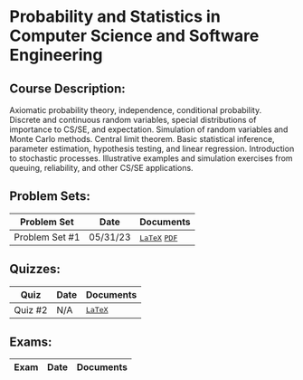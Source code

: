 # Probability and Statistics in Computer Science and Software Engineering
## Course Description: 
Axiomatic probability theory, independence, conditional probability. Discrete and continuous random variables, special distributions of importance to CS/SE, and expectation. Simulation of random variables and Monte Carlo methods. Central limit theorem. Basic statistical inference, parameter estimation, hypothesis testing, and linear regression. Introduction to stochastic processes. Illustrative examples and simulation exercises from queuing, reliability, and other CS/SE applications.

## Problem Sets:
| Problem Set | Date | Documents |
| -------- | ---- | ---------- |
| Problem Set #1 | 05/31/23 | <kbd>[LaTeX]()</kbd> <kbd>[PDF]()</kbd> |

## Quizzes:
| Quiz | Date | Documents |
| ---- | ---- | --------- |
| Quiz #2 | N/A | <kbd>[LaTeX]()</kbd> |

## Exams:
| Exam | Date | Documents |
| ---- | ---- | --------- |
